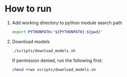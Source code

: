 # How to run

1. Add working directory to python module search path
    ```bash
    export PYTHONPATH="${PYTHONPATH}:${pwd}"
    ```
2. Download models
    ```bash
    ./scripts/download_models.sh
    ```
    If permission denied, run the following first:
    ```bash
    chmod +rwx scripts/download_models.sh
    ```